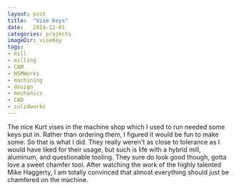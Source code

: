 ```yaml
---
layout: post
title:  "Vise Keys"
date:   2014-12-01
categories: projects
imageDir: viseKey
tags:
- mill
- milling
- CAM
- HSMWorks
- machining
- design
- mechanics
- CAD
- solidworks
---
```

The nice Kurt vises in the machine shop which I used to run needed some keys put in. Rather than ordering them, I figured it would be fun to make some. So that is what I did. They really weren't as close to tolerance as I would have liked for their usage, but such is life with a hybrid mill, aluminum, and questionable tooling. They sure do look good though, gotta love a sweet chamfer tool. After watching the work of the highly talented Mike Haggerty, I am totally convinced that almost everything should just be chamfered on the machine. 
